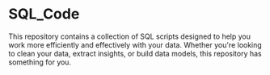# SQL_Code
This repository contains a collection of SQL scripts designed to help you work more efficiently and effectively with your data. Whether you're looking to clean your data, extract insights, or build data models, this repository has something for you.

